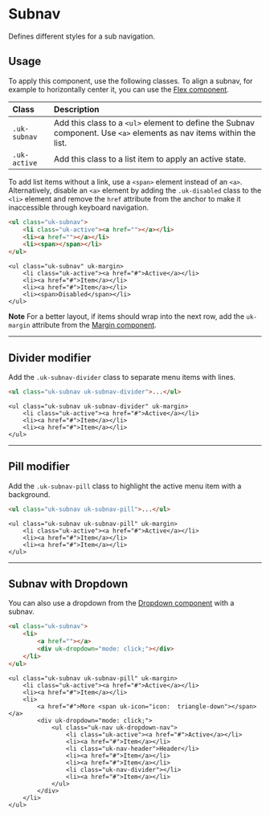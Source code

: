 # Subnav

<p class="uk-text-lead">Defines different styles for a sub navigation.</p>

## Usage

To apply this component, use the following classes. To align a subnav, for example to horizontally center it, you can use the [Flex component](flex.md).

| Class         | Description                                                                                                         |
|:--------------|:--------------------------------------------------------------------------------------------------------------------|
| `.uk-subnav`  | Add this class to a `<ul>` element to define the Subnav component. Use `<a>` elements as nav items within the list. |
| `.uk-active ` | Add this class to a list item to apply an active state.                                                             |

To add list items without a link, use a `<span>` element instead of an `<a>`. Alternatively, disable an `<a>` element by adding the `.uk-disabled` class to the `<li>` element and remove the `href` attribute from the anchor to make it inaccessible through keyboard navigation.

```html
<ul class="uk-subnav">
    <li class="uk-active"><a href=""></a></li>
    <li><a href=""></a></li>
    <li><span></span></li>
</ul>
```

```example
<ul class="uk-subnav" uk-margin>
    <li class="uk-active"><a href="#">Active</a></li>
    <li><a href="#">Item</a></li>
    <li><a href="#">Item</a></li>
    <li><span>Disabled</span></li>
</ul>
```

**Note** For a better layout, if items should wrap into the next row, add the `uk-margin` attribute from the [Margin component](margin.md).

***

## Divider modifier

Add the `.uk-subnav-divider` class to separate menu items with lines.

```html
<ul class="uk-subnav uk-subnav-divider">...</ul>
```

```example
<ul class="uk-subnav uk-subnav-divider" uk-margin>
    <li class="uk-active"><a href="#">Active</a></li>
    <li><a href="#">Item</a></li>
    <li><a href="#">Item</a></li>
</ul>
```

***

## Pill modifier

Add the `.uk-subnav-pill` class to highlight the active menu item with a background.

```html
<ul class="uk-subnav uk-subnav-pill">...</ul>
```

```example
<ul class="uk-subnav uk-subnav-pill" uk-margin>
    <li class="uk-active"><a href="#">Active</a></li>
    <li><a href="#">Item</a></li>
    <li><a href="#">Item</a></li>
</ul>
```

***

## Subnav with Dropdown

You can also use a dropdown from the [Dropdown component](dropdown.md) with a subnav.

```html
<ul class="uk-subnav">
    <li>
        <a href=""></a>
        <div uk-dropdown="mode: click;"></div>
    </li>
</ul>
```

```example
<ul class="uk-subnav uk-subnav-pill" uk-margin>
    <li class="uk-active"><a href="#">Active</a></li>
    <li><a href="#">Item</a></li>
    <li>
        <a href="#">More <span uk-icon="icon:  triangle-down"></span></a>
        <div uk-dropdown="mode: click;">
            <ul class="uk-nav uk-dropdown-nav">
                <li class="uk-active"><a href="#">Active</a></li>
                <li><a href="#">Item</a></li>
                <li class="uk-nav-header">Header</li>
                <li><a href="#">Item</a></li>
                <li><a href="#">Item</a></li>
                <li class="uk-nav-divider"></li>
                <li><a href="#">Item</a></li>
            </ul>
        </div>
    </li>
</ul>
```